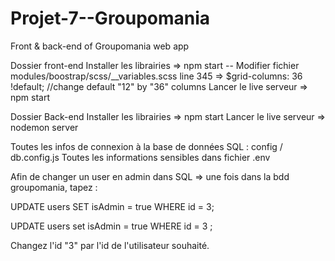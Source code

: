 # Projet-7--Groupomania
Front &amp; back-end of Groupomania web app


Dossier front-end
Installer les librairies => npm start
-- Modifier fichier modules/boostrap/scss/__variables.scss line 345 => $grid-columns: 36 !default;  //change default "12" by "36" columns
Lancer le live serveur => npm start 


Dossier Back-end 
Installer les librairies => npm start
Lancer le live serveur => nodemon server


Toutes les infos de connexion à la base de données SQL : config / db.config.js
Toutes les informations sensibles dans fichier .env


Afin de changer un user en admin dans SQL =>
une fois dans la bdd groupomania, tapez : 

UPDATE users
    SET isAdmin = true
   WHERE id = 3;

UPDATE users set isAdmin = true WHERE id = 3 ;

Changez l'id "3" par l'id de l'utilisateur souhaité.

